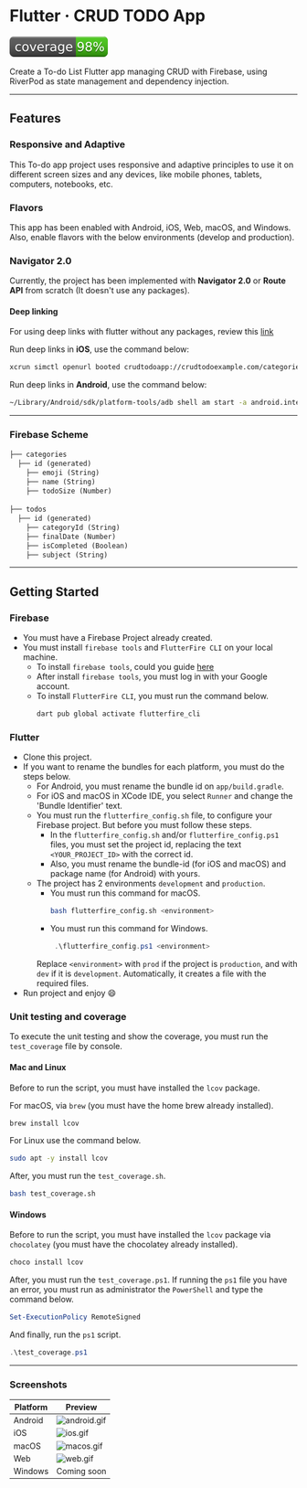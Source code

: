 # Flutter · CRUD TODO App

![Coverage](./coverage_badge.svg?sanitize=true)

Create a To-do List Flutter app managing CRUD with Firebase, using RiverPod as state management and dependency
injection.

------

## Features

### Responsive and Adaptive

This To-do app project uses responsive and adaptive principles to use it on different screen sizes and any devices, like
mobile phones, tablets, computers, notebooks, etc.

### Flavors

This app has been enabled with Android, iOS, Web, macOS, and Windows. Also, enable flavors with the below environments
(develop and production).

### Navigator 2.0

Currently, the project has been implemented with **Navigator 2.0** or **Route API** from scratch (It doesn't use any
packages).

#### Deep linking

For using deep links with flutter without any packages, review
this [link](https://flutter.dev/docs/development/ui/navigation/deep-linking)

Run deep links in **iOS**, use the command below:

```bash
xcrun simctl openurl booted crudtodoapp://crudtodoexample.com/categories/{categoryId}/todo/{todoId}
```

Run deep links in **Android**, use the command below:

```bash
~/Library/Android/sdk/platform-tools/adb shell am start -a android.intent.action.VIEW \ -c android.intent.category.BROWSABLE \ -d crudtodoapp://crudtodoexample.com/categories/{categoryId}/todo/{todoId}
```

------

### Firebase Scheme

    ├── categories
      ├── id (generated)
        ├── emoji (String)
        ├── name (String)
        ├── todoSize (Number)

    ├── todos
      ├── id (generated)
        ├── categoryId (String)
        ├── finalDate (Number)
        ├── isCompleted (Boolean)
        ├── subject (String)

------

## Getting Started

### Firebase

* You must have a Firebase Project already created.
* You must install ```firebase tools``` and ```FlutterFire CLI``` on your local machine.
    * To install ```firebase tools```, could you
      guide [here](https://firebase.google.com/docs/cli?authuser=0&hl=es#install_the_firebase_cli)
    * After install ```firebase tools```, you must log in with your Google account.
    * To install ```FlutterFire CLI```, you must run the command below.
      ```bash
      dart pub global activate flutterfire_cli
      ```

### Flutter

* Clone this project.
* If you want to rename the bundles for each platform, you must do the steps below.
    * For Android, you must rename the bundle id on ```app/build.gradle```.
    * For iOS and macOS in XCode IDE, you select ```Runner``` and change the 'Bundle Identifier' text.
    * You must run the ```flutterfire_config.sh``` file, to configure your Firebase project. But before you must follow
      these steps.
        * In the ```flutterfire_config.sh``` and/or ```flutterfire_config.ps1``` files, you must set the project id,
          replacing the text ```<YOUR_PROJECT_ID>``` with the correct id.
        * Also, you must rename the bundle-id (for iOS and macOS) and package name (for Android) with yours.
    * The project has 2 environments `development` and `production`.
        * You must run this command for macOS.
          ```bash
          bash flutterfire_config.sh <environment>
          ```
        * You must run this command for Windows.
          ```powershell
           .\flutterfire_config.ps1 <environment>
           ```
      Replace `<environment>` with `prod` if the project is `production`, and with `dev` if it is `development`.
      Automatically, it creates a file with the required files.
* Run project and enjoy :smile:

### Unit testing and coverage

To execute the unit testing and show the coverage, you must run the `test_coverage` file by console.

#### Mac and Linux

Before to run the script, you must have installed the `lcov` package.

For macOS, via `brew` (you must have the home brew already installed).

```bash
brew install lcov
```

For Linux use the command below.

```bash
sudo apt -y install lcov
```

After, you must run the `test_coverage.sh`.

```bash
bash test_coverage.sh
```

#### Windows

Before to run the script, you must have installed the `lcov` package via `chocolatey` (you must have the chocolatey
already installed).

```powershell
choco install lcov
```

After, you must run the `test_coverage.ps1`. If running the `ps1` file you have an error, you must run as administrator
the `PowerShell` and type the command below.

```powershell
Set-ExecutionPolicy RemoteSigned
```

And finally, run the `ps1` script.

```powershell
.\test_coverage.ps1
```

------

### Screenshots

| Platform | Preview                                               |
|----------|-------------------------------------------------------|
| Android  | ![android.gif](./assets/github_resources/android.gif) |
| iOS      | ![ios.gif](./assets/github_resources/ios.gif)         |
| macOS    | ![macos.gif](./assets/github_resources/macos.gif)     |
| Web      | ![web.gif](./assets/github_resources/web.gif)         |
| Windows  | Coming soon                                           |
